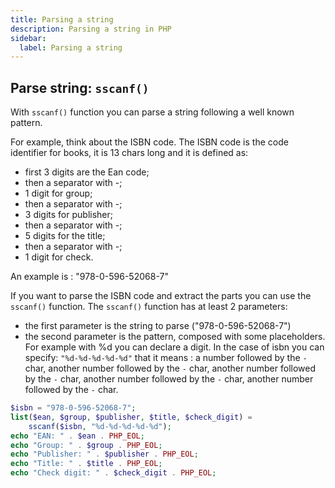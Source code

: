 ```yaml
---
title: Parsing a string
description: Parsing a string in PHP
sidebar:
  label: Parsing a string
---
```


## Parse string: `sscanf()`

With `sscanf()` function you can parse a string following a well known pattern.

For example, think about the ISBN code. The ISBN code is the code identifier for books, it is 13 chars long and it is defined as:

- first 3 digits are the Ean code;
- then a separator with -;
- 1 digit for group;
- then a separator with -;
- 3 digits for publisher;
- then a separator with -;
- 5 digits for the title;
- then a separator with -;
- 1 digit for check.

An example is : "978-0-596-52068-7"

If you want to parse the ISBN code and extract the parts you can use the `sscanf()` function. The `sscanf()` function has at least 2 parameters:

- the first parameter is the string to parse ("978-0-596-52068-7")
- the second parameter is the pattern, composed with some placeholders. For example with %d you can declare a digit. In the case of isbn you can specify: `"%d-%d-%d-%d-%d"` that it means : a number followed by the `-` char, another number followed by the `-` char, another number followed by the `-` char, another number followed by the `-` char, another number followed by the `-` char.

```php
$isbn = "978-0-596-52068-7";
list($ean, $group, $publisher, $title, $check_digit) =
    sscanf($isbn, "%d-%d-%d-%d-%d");
echo "EAN: " . $ean . PHP_EOL;
echo "Group: " . $group . PHP_EOL;
echo "Publisher: " . $publisher . PHP_EOL;
echo "Title: " . $title . PHP_EOL;
echo "Check digit: " . $check_digit . PHP_EOL;
```
